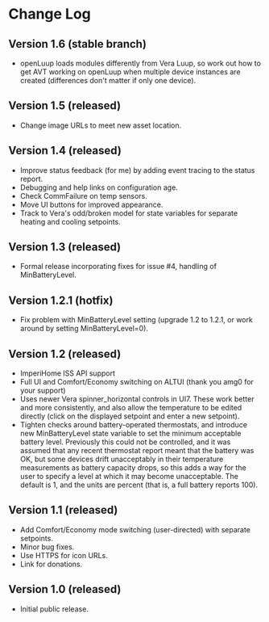 # Change Log #

## Version 1.6 (stable branch) ##

* openLuup loads modules differently from Vera Luup, so work out how to get AVT working on openLuup when multiple device instances are created (differences don't matter if only one device).

## Version 1.5 (released) ##

* Change image URLs to meet new asset location.

## Version 1.4 (released) ##

* Improve status feedback (for me) by adding event tracing to the status report.
* Debugging and help links on configuration age.
* Check CommFailure on temp sensors.
* Move UI buttons for improved appearance.
* Track to Vera's odd/broken model for state variables for separate heating and cooling setpoints.

## Version 1.3 (released) ##

* Formal release incorporating fixes for issue #4, handling of MinBatteryLevel.

## Version 1.2.1 (hotfix)

* Fix problem with MinBatteryLevel setting (upgrade 1.2 to 1.2.1, or work around by setting MinBatteryLevel=0).

## Version 1.2 (released)

* ImperiHome ISS API support
* Full UI and Comfort/Economy switching on ALTUI (thank you amg0 for your support)
* Uses newer Vera spinner_horizontal controls in UI7. These work better and more consistently, and also allow the temperature to be edited directly (click on the displayed setpoint and enter a new setpoint).
* Tighten checks around battery-operated thermostats, and introduce new MinBatteryLevel state variable to set the minimum acceptable battery level. Previously this could not be controlled, and it was assumed that any recent thermostat report meant that the battery was OK, but some devices drift unacceptably in their temperature measurements as battery capacity drops, so this adds a way for the user to specify a level at which it may become unacceptable. The default is 1, and the units are percent (that is, a full battery reports 100).

## Version 1.1 (released) ##

* Add Comfort/Economy mode switching (user-directed) with separate setpoints.
* Minor bug fixes.
* Use HTTPS for icon URLs.
* Link for donations.

## Version 1.0 (released) ##

* Initial public release.
